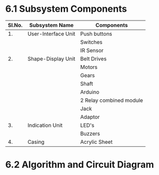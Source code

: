 # 6.1 Subsystem Components
|Sl.No.|Subsystem Name|Components|
|------|--------------|----------|
|1.|User-Interface Unit| Push buttons|
|| |Switches|
|  |                   |IR Sensor|
|2.|Shape-Display Unit|Belt Drives|
|| |Motors
|| |Gears|
|| |Shaft|
|| |Arduino|
|| |2 Relay combined module|
|| |Jack|
|| |Adaptor|
|3.|Indication Unit|LED's|
|| |Buzzers|
|4.|Casing|Acrylic Sheet|


# 6.2 Algorithm and Circuit Diagram